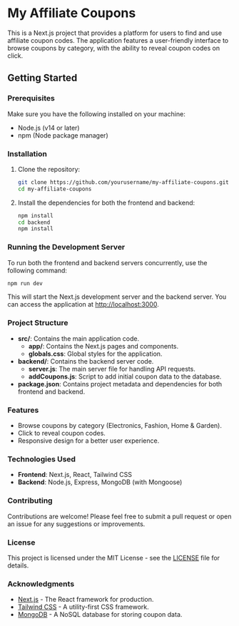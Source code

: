 # My Affiliate Coupons

This is a Next.js project that provides a platform for users to find and use affiliate coupon codes. The application features a user-friendly interface to browse coupons by category, with the ability to reveal coupon codes on click.

## Getting Started

### Prerequisites

Make sure you have the following installed on your machine:

- Node.js (v14 or later)
- npm (Node package manager)

### Installation

1. Clone the repository:

   ```bash
   git clone https://github.com/yourusername/my-affiliate-coupons.git
   cd my-affiliate-coupons
   ```

2. Install the dependencies for both the frontend and backend:

   ```bash
   npm install
   cd backend
   npm install
   ```

### Running the Development Server

To run both the frontend and backend servers concurrently, use the following command:
   ```bash
   npm run dev
   ```


This will start the Next.js development server and the backend server. You can access the application at [http://localhost:3000](http://localhost:3000).

### Project Structure

- **src/**: Contains the main application code.
  - **app/**: Contains the Next.js pages and components.
  - **globals.css**: Global styles for the application.
- **backend/**: Contains the backend server code.
  - **server.js**: The main server file for handling API requests.
  - **addCoupons.js**: Script to add initial coupon data to the database.
- **package.json**: Contains project metadata and dependencies for both frontend and backend.

### Features

- Browse coupons by category (Electronics, Fashion, Home & Garden).
- Click to reveal coupon codes.
- Responsive design for a better user experience.

### Technologies Used

- **Frontend**: Next.js, React, Tailwind CSS
- **Backend**: Node.js, Express, MongoDB (with Mongoose)

### Contributing

Contributions are welcome! Please feel free to submit a pull request or open an issue for any suggestions or improvements.

### License

This project is licensed under the MIT License - see the [LICENSE](LICENSE) file for details.

### Acknowledgments

- [Next.js](https://nextjs.org/) - The React framework for production.
- [Tailwind CSS](https://tailwindcss.com/) - A utility-first CSS framework.
- [MongoDB](https://www.mongodb.com/) - A NoSQL database for storing coupon data.
